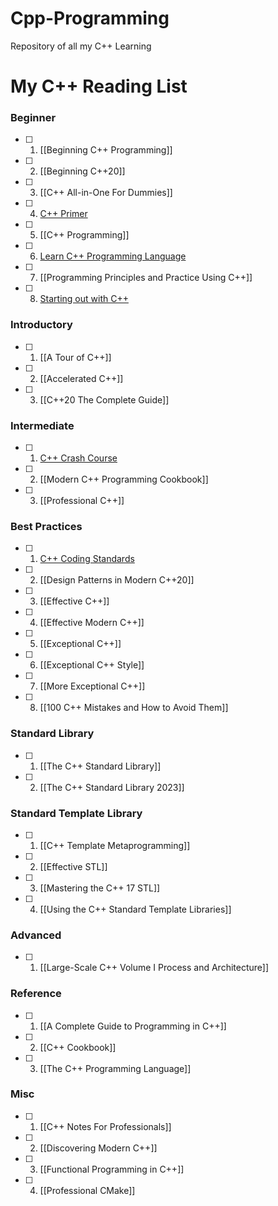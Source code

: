 # Cpp-Programming
Repository of all my C++ Learning

# My C++ Reading List

### Beginner

- [ ] 1. [[Beginning C++ Programming]]
- [ ] 2. [[Beginning C++20]]
- [ ] 3. [[C++ All-in-One For Dummies]]
- [ ] 4. [C++ Primer](https://github.com/olemdiga/Cpp-Programming/tree/f744da2d851982a71e3cfb59c42991c42b58142e/My%20Notes/C%2B%2B%20Primer)
- [ ] 5. [[C++ Programming]]
- [ ] 6. [Learn C++ Programming Language](https://github.com/olemdiga/Cpp-Programming/tree/2de54687acc034ac56bdde83f5962f0267f58e02/My%20Notes/Learn%20C%2B%2B%20Programming%20Language)
- [ ] 7. [[Programming Principles and Practice Using C++]]
- [ ] 8. [Starting out with C++](https://github.com/olemdiga/Cpp-Programming/tree/2de54687acc034ac56bdde83f5962f0267f58e02/My%20Notes/Starting%20out%20with%20C%2B%2B)

### Introductory

- [ ] 1. [[A Tour of C++]]
- [ ] 2. [[Accelerated C++]]
- [ ] 3. [[C++20 The Complete Guide]]

### Intermediate

- [ ] 1. [C++ Crash Course](https://github.com/olemdiga/Cpp-Programming/tree/f744da2d851982a71e3cfb59c42991c42b58142e/My%20Notes/C%2B%2B%20Crash%20Course)
- [ ] 2. [[Modern C++ Programming Cookbook]]
- [ ] 3. [[Professional C++]]

### Best Practices

- [ ] 1. [C++ Coding Standards](https://github.com/olemdiga/Cpp-Programming/tree/8472295a81d109c69420003682d2d1fc7e921c07/My%20Notes/C%2B%2B%20Coding%20Standards)
- [ ] 2. [[Design Patterns in Modern C++20]]
- [ ] 3. [[Effective C++]]
- [ ] 4. [[Effective Modern C++]]
- [ ] 5. [[Exceptional C++]]
- [ ] 6. [[Exceptional C++ Style]]
- [ ] 7. [[More Exceptional C++]]
- [ ] 8. [[100 C++ Mistakes and How to Avoid Them]]

### Standard Library

- [ ] 1. [[The C++ Standard Library]]
- [ ] 2. [[The C++ Standard Library 2023]]

### Standard Template Library

- [ ] 1. [[C++ Template Metaprogramming]]
- [ ] 2. [[Effective STL]]
- [ ] 3. [[Mastering the C++ 17 STL]]
- [ ] 4. [[Using the C++ Standard Template Libraries]]

### Advanced

- [ ] 1. [[Large-Scale C++ Volume I Process and Architecture]]

### Reference

- [ ] 1. [[A Complete Guide to Programming in C++]]
- [ ] 2. [[C++ Cookbook]]
- [ ] 3. [[The C++ Programming Language]]

### Misc

- [ ] 1. [[C++ Notes For Professionals]]
- [ ] 2. [[Discovering Modern C++]]
- [ ] 3. [[Functional Programming in C++]]
- [ ] 4. [[Professional CMake]]
